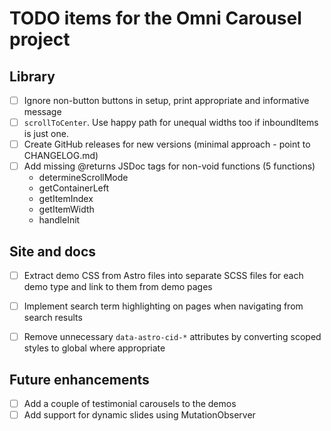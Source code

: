 
TODO items for the Omni Carousel project
================================================================================


Library
----------------------------------------

-   [ ] Ignore non-button buttons in setup, print appropriate and informative message
-   [ ] `scrollToCenter`. Use happy path for unequal widths too if inboundItems is just one.
-   [ ] Create GitHub releases for new versions (minimal approach - point to CHANGELOG.md)
-   [ ] Add missing @returns JSDoc tags for non-void functions (5 functions)
    -   determineScrollMode
    -   getContainerLeft
    -   getItemIndex
    -   getItemWidth
    -   handleInit


Site and docs
----------------------------------------

-   [ ] Extract demo CSS from Astro files into separate SCSS files for each demo type and link to them from demo pages
-   [ ] Implement search term highlighting on pages when navigating from search results
-   [ ] Remove unnecessary `data-astro-cid-*` attributes by converting scoped styles to global where appropriate


Future enhancements
----------------------------------------

-   [ ] Add a couple of testimonial carousels to the demos
-   [ ] Add support for dynamic slides using MutationObserver
